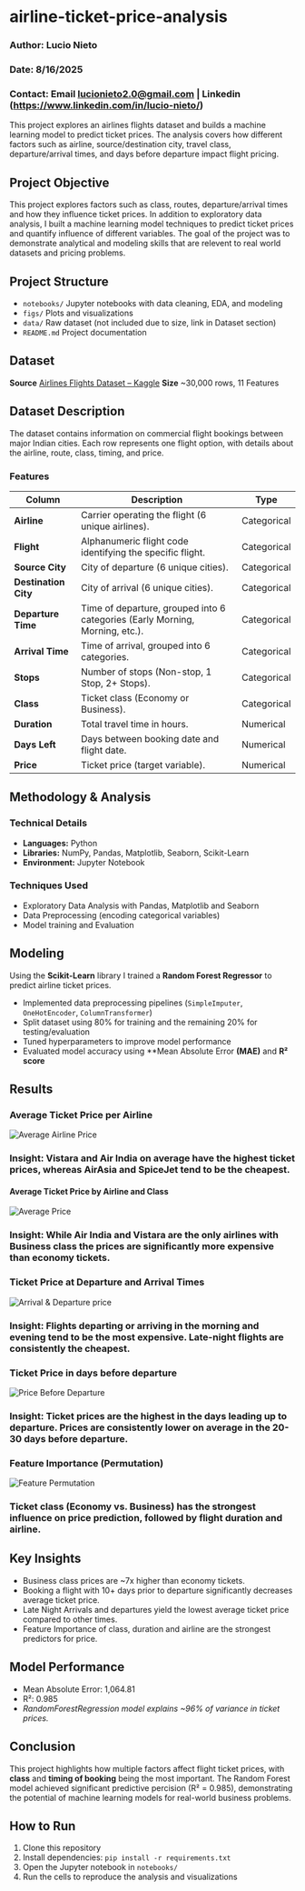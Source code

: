 # airline-ticket-price-analysis

### Author: Lucio Nieto
### Date: 8/16/2025
### Contact: Email lucionieto2.0@gmail.com | Linkedin (https://www.linkedin.com/in/lucio-nieto/) 


This project explores an airlines flights dataset and builds a machine learning model to predict ticket prices. The analysis covers how different factors such as airline, source/destination city, travel class, departure/arrival times, and days  before departure impact flight pricing. 

## Project Objective
This project explores  factors such as class, routes, departure/arrival times and how they influence ticket prices. In addition to exploratory data analysis, I built a machine learning model techniques to predict ticket prices and quantify influence of different variables. The goal of the project was to demonstrate analytical and modeling skills that are relevent to real world datasets and pricing problems. 
## Project Structure
- `notebooks/`  Jupyter notebooks with data cleaning, EDA, and modeling  
- `figs/`  Plots and visualizations  
- `data/` Raw dataset (not included due to size, link in Dataset section)  
- `README.md`  Project documentation  


## Dataset   
**Source** [Airlines Flights Dataset – Kaggle](https://www.kaggle.com/datasets/rohitgrewal/airlines-flights-data)
**Size** ~30,000 rows, 11 Features

## Dataset Description  

The dataset contains information on commercial flight bookings between major Indian cities. Each row represents one flight option, with details about the airline, route, class, timing, and price.  

### Features  

| Column            | Description                                                                 | Type        |
|-------------------|-----------------------------------------------------------------------------|-------------|
| **Airline**       | Carrier operating the flight (6 unique airlines).                           | Categorical |
| **Flight**        | Alphanumeric flight code identifying the specific flight.                   | Categorical |
| **Source City**   | City of departure (6 unique cities).                                        | Categorical |
| **Destination City** | City of arrival (6 unique cities).                                       | Categorical |
| **Departure Time**| Time of departure, grouped into 6 categories (Early Morning, Morning, etc.).| Categorical |
| **Arrival Time**  | Time of arrival, grouped into 6 categories.                                 | Categorical |
| **Stops**         | Number of stops (Non-stop, 1 Stop, 2+ Stops).                               | Categorical |
| **Class**         | Ticket class (Economy or Business).                                         | Categorical |
| **Duration**      | Total travel time in hours.                                                 | Numerical   |
| **Days Left**     | Days between booking date and flight date.                                  | Numerical   |
| **Price**         | Ticket price (target variable).                                             | Numerical   |

## Methodology & Analysis

### Technical Details
- **Languages:** Python
- **Libraries:** NumPy, Pandas, Matplotlib, Seaborn, Scikit-Learn
- **Environment:** Jupyter Notebook

### Techniques Used
- Exploratory Data Analysis with Pandas, Matplotlib and Seaborn
- Data Preprocessing (encoding categorical variables)
- Model training and Evaluation

## Modeling
Using the **Scikit-Learn** library I trained a **Random Forest Regressor** to predict airline ticket prices.
- Implemented data preprocessing pipelines (`SimpleImputer`, `OneHotEncoder`, `ColumnTransformer`)
- Split dataset using 80% for training and the remaining 20% for testing/evaluation
- Tuned hyperparameters to improve model performance
- Evaluated model accuracy using **Mean Absolute Error **(MAE)** and **R² score**


## Results
### Average Ticket Price per Airline
![Average Airline Price](figs/Average_airline_price.png)
### Insight: Vistara and Air India on average have the highest ticket prices, whereas AirAsia and SpiceJet tend to be the cheapest. 

#### Average Ticket Price by Airline and Class
![Average Price](figs/Average_ticket_price_class.png)
### Insight: While Air India and Vistara are the only airlines with Business class the prices are significantly more expensive than economy tickets. 

###  Ticket Price at Departure and Arrival Times
![Arrival & Departure price](figs/Dep_vs_Arr_price.png)
### Insight: Flights departing or arriving in the morning and evening tend to be the most expensive. Late-night flights are consistently the cheapest.

### Ticket Price in days before departure
![Price Before Departure](figs/Average_price_before_departure.png)
### Insight: Ticket prices are the highest in the days leading up to departure. Prices are consistently lower on average in the 20-30 days before departure. 

### Feature Importance (Permutation)
![Feature Permutation](figs/Feature_importance.png)
### Ticket class (Economy vs. Business) has the strongest influence on price prediction, followed by flight duration and airline.

## Key Insights
- Business class prices are ~7x higher than economy tickets.
- Booking a flight with 10+ days prior to departure significantly decreases average ticket price.
- Late Night Arrivals and departures yield the lowest average ticket price compared to other times.
- Feature Importance of class, duration and airline are the strongest predictors for price.

## Model Performance
- Mean Absolute Error: 1,064.81
- R²: 0.985
- *RandomForestRegression model explains ~96% of variance in ticket prices.*

## Conclusion
This project highlights how multiple factors affect flight ticket prices, with **class** and **timing of booking** being the most important. The Random Forest model achieved significant predictive percision (R² = 0.985), demonstrating the potential of machine learning models for real-world business problems.

## How to Run
1. Clone this repository  
2. Install dependencies: `pip install -r requirements.txt`  
3. Open the Jupyter notebook in `notebooks/`  
4. Run the cells to reproduce the analysis and visualizations  
